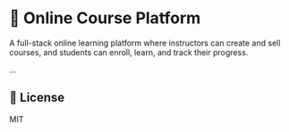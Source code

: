 # 🧠 Online Course Platform

A full-stack online learning platform where instructors can create and sell courses, and students can enroll, learn, and track their progress.

...

## 📄 License
MIT
